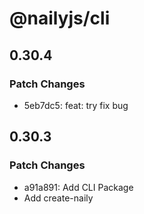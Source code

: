 # @nailyjs/cli

## 0.30.4

### Patch Changes

- 5eb7dc5: feat: try fix bug

## 0.30.3

### Patch Changes

- a91a891: Add CLI Package
- Add create-naily
